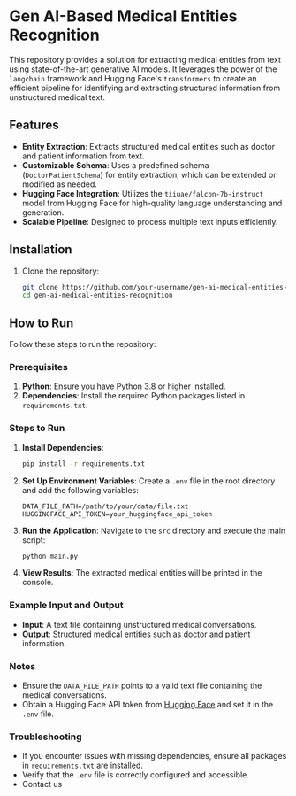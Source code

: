 # Gen AI-Based Medical Entities Recognition

This repository provides a solution for extracting medical entities from text using state-of-the-art generative AI models. It leverages the power of the `langchain` framework and Hugging Face's `transformers` to create an efficient pipeline for identifying and extracting structured information from unstructured medical text.

## Features

- **Entity Extraction**: Extracts structured medical entities such as doctor and patient information from text.
- **Customizable Schema**: Uses a predefined schema (`DoctorPatientSchema`) for entity extraction, which can be extended or modified as needed.
- **Hugging Face Integration**: Utilizes the `tiiuae/falcon-7b-instruct` model from Hugging Face for high-quality language understanding and generation.
- **Scalable Pipeline**: Designed to process multiple text inputs efficiently.

## Installation

1. Clone the repository:
   ```bash
   git clone https://github.com/your-username/gen-ai-medical-entities-recognition.git
   cd gen-ai-medical-entities-recognition
   ```

## How to Run

Follow these steps to run the repository:

### Prerequisites

1. **Python**: Ensure you have Python 3.8 or higher installed.
2. **Dependencies**: Install the required Python packages listed in `requirements.txt`.

### Steps to Run

1. **Install Dependencies**:
   ```bash
   pip install -r requirements.txt
   ```

2. **Set Up Environment Variables**:
   Create a `.env` file in the root directory and add the following variables:
   ```plaintext
   DATA_FILE_PATH=/path/to/your/data/file.txt
   HUGGINGFACE_API_TOKEN=your_huggingface_api_token
   ```

3. **Run the Application**:
   Navigate to the `src` directory and execute the main script:
   ```bash
   python main.py
   ```

4. **View Results**:
   The extracted medical entities will be printed in the console.

### Example Input and Output

- **Input**: A text file containing unstructured medical conversations.
- **Output**: Structured medical entities such as doctor and patient information.

### Notes

- Ensure the `DATA_FILE_PATH` points to a valid text file containing the medical conversations.
- Obtain a Hugging Face API token from [Hugging Face](https://huggingface.co/) and set it in the `.env` file.

### Troubleshooting

- If you encounter issues with missing dependencies, ensure all packages in `requirements.txt` are installed.
- Verify that the `.env` file is correctly configured and accessible.
- Contact us